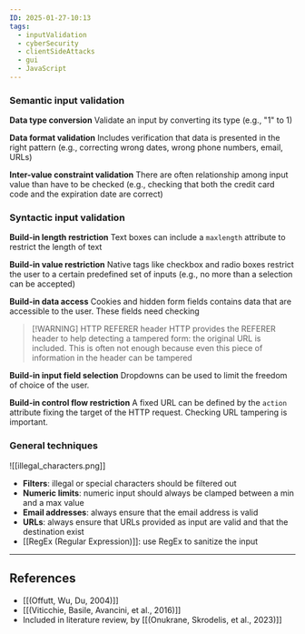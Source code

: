 ```yaml
---
ID: 2025-01-27-10:13
tags:
  - inputValidation
  - cyberSecurity
  - clientSideAttacks
  - gui
  - JavaScript
---
```

### Semantic input validation

**Data type conversion**
Validate an input by converting its type (e.g., "1" to 1)

**Data format validation**
Includes verification that data is presented in the right pattern (e.g., correcting wrong dates, wrong phone numbers, email, URLs)

**Inter-value constraint validation**
There are often relationship among input value than have to be checked (e.g., checking that both the credit card code and the expiration date are correct)

### Syntactic input validation

**Build-in length restriction**
Text boxes can include a `maxlength` attribute to restrict the length of text

**Build-in value restriction**
Native tags like checkbox and radio boxes restrict the user to a certain predefined set of inputs (e.g., no more than a selection can be accepted)

**Build-in data access**
Cookies and hidden form fields contains data that are accessible to the user. These fields need checking

> [!WARNING] HTTP REFERER header
> HTTP provides the REFERER header to help detecting a tampered form: the original URL is included. This is often not enough because even this piece of information in the header can be tampered

**Build-in input field selection**
Dropdowns can be used to limit the freedom of choice of the user.

**Build-in control flow restriction**
A fixed URL can be defined by the `action` attribute fixing the target of the HTTP request. Checking URL tampering is important.

### General techniques

![[illegal_characters.png]]

- **Filters**: illegal or special characters should be filtered out
- **Numeric limits**: numeric input should always be clamped between a min and a max value
- **Email addresses**: always ensure that the email address is valid
- **URLs**: always ensure that URLs provided as input are valid and that the destination exist
-  [[RegEx (Regular Expression)]]: use RegEx to sanitize the input


---
## References
- [[(Offutt, Wu, Du, 2004)]]
- [[(Viticchie, Basile, Avancini, et al., 2016)]]
- Included in literature review, by [[(Onukrane, Skrodelis, et al., 2023)]]
